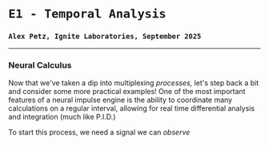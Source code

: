 # `E1 - Temporal Analysis`
### `Alex Petz, Ignite Laboratories, September 2025`

---

### Neural Calculus

Now that we've taken a dip into multiplexing _processes,_ let's step back a bit and consider some more practical
examples!  One of the most important features of a neural impulse engine is the ability to coordinate many
calculations on a regular interval, allowing for real time differential analysis and integration (much like P.I.D.)

To start this process, we need a signal we can _observe_